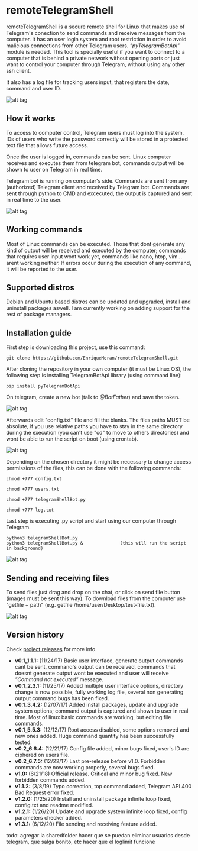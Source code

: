 # remoteTelegramShell
remoteTelegramShell is a secure remote shell for Linux that makes use of Telegram's conection to send commands and receive messages from the computer. It has an user login system and root restriction in order to avoid malicious connections from other Telegram users. _"pyTelegramBotApi"_ module is needed. This tool is specially useful if you want to connect to a computer that is behind a private network without opening ports or just want to control your computer through Telegram, without using any other ssh client.

It also has a log file for tracking users input, that registers the date, command and user ID.

![alt tag](/readme_images/gif1.gif)


## How it works
To access to computer control, Telegram users must log into the system. IDs of users who write the password correctly will be stored in a protected text file that allows future access. 

Once the user is logged in, commands can be sent. Linux computer receives and executes them from telegram bot, commands output will be shown to user on Telegram in real time.

Telegram bot is running on computer's side. Commands are sent from any (authorized) Telegram client and received by Telegram bot. 
Commands are sent through python to CMD and excecuted, the output is captured and sent in real time to the user.

![alt tag](/readme_images/image1.png)



## Working commands
Most of Linux commands can be executed. Those that dont generate any kind of output will be received and executed  by the computer; commands that requires user input wont work yet, commands like nano, htop, vim... arent working neither.
If errors occur during the execution of any command, it will be reported to the user.



## Supported distros
Debian and Ubuntu based distros can be updated and upgraded, install and uninstall packages aswell. 
I am currently working on adding support for the rest of package managers.



## Installation guide
First step is downloading this project, use this command:
```
git clone https://github.com/EnriqueMoran/remoteTelegramShell.git
```

After cloning the repository in your own computer (it must be Linux OS), the following step is installing TelegramBotApi library (using command line):
```
pip install pyTelegramBotApi
```
On telegram, create a new bot (talk to *@BotFather*) and save the token.

![alt tag](/readme_images/image2.png)

Afterwards edit "config.txt" file and fill the blanks. The files paths MUST be absolute, if you use relative paths you have to stay
in the same directory during the execution (you can't use "cd" to move to others directories) and wont be able to run the script on boot (using crontab). 

![alt tag](/readme_images/image3.png)

Depending on the chosen directory it might be necessary to change access permissions of the files, this can be done with the following commands:
```
chmod +777 config.txt

chmod +777 users.txt

chmod +777 telegramShellBot.py

chmod +777 log.txt
```
Last step is executing .py script and start using our computer through Telegram.
```
python3 telegramShellBot.py
python3 telegramShellBot.py &              (this will run the script in background)
```

![alt tag](/readme_images/image4.png)


## Sending and receiving files
To send files just drag and drop on the chat, or click on send file button (images must be sent this way).
To download files from the computer use "getfile + path" (e.g. getfile /home/user/Desktop/test-file.txt).

![alt tag](/readme_images/gif2.gif)


## Version history
Check [project releases](https://github.com/EnriqueMoran/remoteTelegramShell/releases) for more info.
- **v0.1_1.1.1:** (11/24/17) Basic user interface, generate output commands cant be sent, command's output can be received, commands that doesnt generate output wont be executed and user will receive *"Command not executed"* message.
- **v0.1_2.3.1:** (11/25/17) Added multiple user interface options, directory change is now possible, fully working log file, several non generating output command bugs has been fixed.
- **v0.1_3.4.2:** (12/07/17) Added install packages, update and upgrade system options; command output is captured and shown to user in real time. Most of linux basic commands are working, but editing file commands.
- **v0.1_5.5.3:** (12/12/17) Root access disabled, some options removed and new ones added. Huge command quantity has been successfully tested.
- **v0.2_6.6.4:** (12/21/17) Config file added, minor bugs fixed, user's ID are ciphered on users file.
- **v0.2_6.7.5:** (12/22/17) Last pre-release before v1.0. Forbidden commands are now working properly, several bugs fixed. 
- **v1.0:** (6/21/18) Official release. Critical and minor bug fixed. New forbidden commands added.
- **v1.1.2:** (3/8/19) Typo correction, top command added, Telegram API 400 Bad Request error fixed.
- **v1.2.0:** (1/25/20) Install and uninstall package infinite loop fixed, config.txt and readme modified.
- **v1.2.1:** (1/26/20) Update and upgrade system infinite loop fixed, config parameters checker added.
- **v1.3.1:** (6/12/20) File sending and receiving feature added.




todo: agregar la sharedfolder
hacer que se puedan eliminar usuarios desde telegram, que salga bonito, etc
hacer que el loglimit funcione
